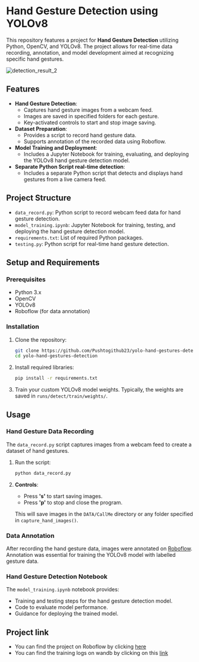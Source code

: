 # Hand Gesture Detection using YOLOv8

This repository features a project for **Hand Gesture Detection** utilizing Python, OpenCV, and YOLOv8. The project allows for real-time data recording, annotation, and model development aimed at recognizing specific hand gestures.

![detection_result_2](https://github.com/user-attachments/assets/0acb942d-edf2-4f0b-847f-b80f3c78330f)

## Features

- **Hand Gesture Detection**:
  - Captures hand gesture images from a webcam feed.
  - Images are saved in specified folders for each gesture.
  - Key-activated controls to start and stop image saving.
- **Dataset Preparation**:
  - Provides a script to record hand gesture data.
  - Supports annotation of the recorded data using Roboflow.
- **Model Training and Deployment**:
  - Includes a Jupyter Notebook for training, evaluating, and deploying the YOLOv8 hand gesture detection model.
- **Separate Python Script real-time detection**:
  - Includes a separate Python script that detects and displays hand gestures from a live camera feed.

## Project Structure

- `data_record.py`: Python script to record webcam feed data for hand gesture detection.
- `model_training.ipynb`: Jupyter Notebook for training, testing, and deploying the hand gesture detection model.
- `requirements.txt`: List of required Python packages.
- `testing.py`: Python script for real-time hand gesture detection.

## Setup and Requirements

### Prerequisites

- Python 3.x
- OpenCV
- YOLOv8
- Roboflow (for data annotation)

### Installation

1. Clone the repository:

   ```bash
   git clone https://github.com/Pushtogithub23/yolo-hand-gestures-detection.git
   cd yolo-hand-gestures-detection
   ```

2. Install required libraries:

   ```bash
   pip install -r requirements.txt
   ```

3. Train your custom YOLOv8 model weights. Typically, the weights are saved in `runs/detect/train/weights/`.

## Usage

### Hand Gesture Data Recording

The `data_record.py` script captures images from a webcam feed to create a dataset of hand gestures.

1. Run the script:

   ```bash
   python data_record.py
   ```

2. **Controls**:
   - Press **'s'** to start saving images.
   - Press **'p'** to stop and close the program.

   This will save images in the `DATA/CallMe` directory or any folder specified in `capture_hand_images()`.

### Data Annotation

After recording the hand gesture data, images were annotated on [Roboflow](https://roboflow.com/). Annotation was essential for training the YOLOv8 model with labelled gesture data.

### Hand Gesture Detection Notebook

The `model_training.ipynb` notebook provides:

- Training and testing steps for the hand gesture detection model.
- Code to evaluate model performance.
- Guidance for deploying the trained model.

## Project link
 - You can find the project on Roboflow by clicking [here](https://universe.roboflow.com/puspendu-ai-vision-workspace/hand_gesture_detection-xdcpy)
 - You can find the training logs on wandb by clicking on this [link](https://wandb.ai/ranapuspendu24-iit-madras-foundation/Ultralytics/runs/zayjstbb?nw=nwuserranapuspendu24)

